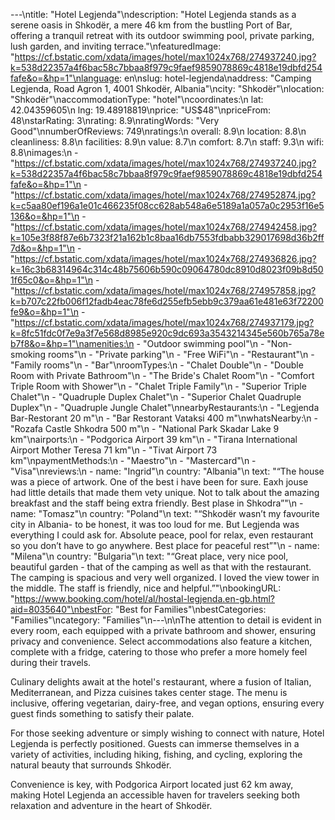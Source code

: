 ---\ntitle: "Hotel Legjenda"\ndescription: "Hotel Legjenda stands as a serene oasis in Shkodër, a mere 46 km from the bustling Port of Bar, offering a tranquil retreat with its outdoor swimming pool, private parking, lush garden, and inviting terrace."\nfeaturedImage: "https://cf.bstatic.com/xdata/images/hotel/max1024x768/274937240.jpg?k=538d22357a4f6bac58c7bbaa8f979c9faef9859078869c4818e19dbfd254fafe&o=&hp=1"\nlanguage: en\nslug: hotel-legjenda\naddress: "Camping Legjenda, Road Agron 1, 4001 Shkodër, Albania"\ncity: "Shkodër"\nlocation: "Shkodër"\naccommodationType: "hotel"\ncoordinates:\n  lat: 42.04359605\n  lng: 19.48918819\nprice: "US$48"\npriceFrom: 48\nstarRating: 3\nrating: 8.9\nratingWords: "Very Good"\nnumberOfReviews: 749\nratings:\n  overall: 8.9\n  location: 8.8\n  cleanliness: 8.8\n  facilities: 8.9\n  value: 8.7\n  comfort: 8.7\n  staff: 9.3\n  wifi: 8.8\nimages:\n  - "https://cf.bstatic.com/xdata/images/hotel/max1024x768/274937240.jpg?k=538d22357a4f6bac58c7bbaa8f979c9faef9859078869c4818e19dbfd254fafe&o=&hp=1"\n  - "https://cf.bstatic.com/xdata/images/hotel/max1024x768/274952874.jpg?k=c5aa80ef196a1e01c466235f08cc628ab548a6e5189a1a057a0c2953f16e5136&o=&hp=1"\n  - "https://cf.bstatic.com/xdata/images/hotel/max1024x768/274942458.jpg?k=105e3f88f87e6b7323f21a162b1c8baa16db7553fdbabb329017698d36b2ff7d&o=&hp=1"\n  - "https://cf.bstatic.com/xdata/images/hotel/max1024x768/274936826.jpg?k=16c3b68314964c314c48b75606b590c09064780dc8910d8023f09b8d501f65c0&o=&hp=1"\n  - "https://cf.bstatic.com/xdata/images/hotel/max1024x768/274957858.jpg?k=b707c22fb006f12fadb4eac78fe6d255efb5ebb9c379aa61e481e63f72200fe9&o=&hp=1"\n  - "https://cf.bstatic.com/xdata/images/hotel/max1024x768/274937179.jpg?k=8fc51fdc0f7e9a3f7e568d8985e920c9dc693a3543214345e560b765a78eb7f8&o=&hp=1"\namenities:\n  - "Outdoor swimming pool"\n  - "Non-smoking rooms"\n  - "Private parking"\n  - "Free WiFi"\n  - "Restaurant"\n  - "Family rooms"\n  - "Bar"\nroomTypes:\n  - "Chalet Double"\n  - "Double Room with Private Bathroom"\n  - "The Bride's Chalet Room"\n  - "Comfort Triple Room with Shower"\n  - "Chalet Triple Family"\n  - "Superior Triple Chalet"\n  - "Quadruple Duplex Chalet"\n  - "Superior Chalet Quadruple Duplex"\n  - "Quadruple Jungle Chalet"\nnearbyRestaurants:\n  - "Legjenda Bar-Restorant 20 m"\n  - "Bar Restorant Vataksi 400 m"\nwhatsNearby:\n  - "Rozafa Castle Shkodra 500 m"\n  - "National Park Skadar Lake 9 km"\nairports:\n  - "Podgorica Airport 39 km"\n  - "Tirana International Airport Mother Teresa 71 km"\n  - "Tivat Airport 73 km"\npaymentMethods:\n  - "Maestro"\n  - "Mastercard"\n  - "Visa"\nreviews:\n  - name: "Ingrid"\n    country: "Albania"\n    text: "“The house was a piece of artwork. One of the best i have been for sure. Eaxh jouse had little details that made them vety unique. Not to talk about the amazing breakfast and the staff being extra friendly. Best plase in Shkodra”"\n  - name: "Tomasz"\n    country: "Poland"\n    text: "“Shkodër wasn’t my favourite city in Albania- to be honest, it was too loud for me. But Legjenda was everything I could ask for. Absolute peace, pool for relax, even restaurant so you don’t have to go anywhere. Best place for peaceful rest”"\n  - name: "Milena"\n    country: "Bulgaria"\n    text: "“Great place, very nice pool, beautiful garden - that of the camping as well as that with the restaurant. The camping is spacious and very well organized. I loved the view tower in the middle. The staff is friendly, nice and helpful.”"\nbookingURL: "https://www.booking.com/hotel/al/hostal-legjenda.en-gb.html?aid=8035640"\nbestFor: "Best for Families"\nbestCategories: "Families"\ncategory: "Families"\n---\n\nThe attention to detail is evident in every room, each equipped with a private bathroom and shower, ensuring privacy and convenience. Select accommodations also feature a kitchen, complete with a fridge, catering to those who prefer a more homely feel during their travels.

Culinary delights await at the hotel's restaurant, where a fusion of Italian, Mediterranean, and Pizza cuisines takes center stage. The menu is inclusive, offering vegetarian, dairy-free, and vegan options, ensuring every guest finds something to satisfy their palate.

For those seeking adventure or simply wishing to connect with nature, Hotel Legjenda is perfectly positioned. Guests can immerse themselves in a variety of activities, including hiking, fishing, and cycling, exploring the natural beauty that surrounds Shkodër.

Convenience is key, with Podgorica Airport located just 62 km away, making Hotel Legjenda an accessible haven for travelers seeking both relaxation and adventure in the heart of Shkodër.